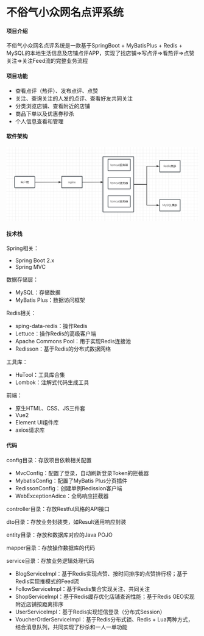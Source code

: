 # 不俗气小众网名点评系统

#### 项目介绍
不俗气小众网名点评系统是一款基于SpringBoot + MyBatisPlus + Redis + MySQL的本地生活信息及店铺点评APP，实现了找店铺=>写点评=>看热评=>点赞关注=>关注Feed流的完整业务流程

#### 项目功能
- 查看点评（热评）、发布点评、点赞
- 关注、查询关注的人发的点评、查看好友共同关注
- 分类浏览店铺、查看附近的店铺
- 商品下单以及优惠券秒杀
- 个人信息查看和管理

#### 软件架构
![输入图片说明](src/test/java/com/Qgchun/image.png)

#### 技术栈
Spring相关：
- Spring Boot 2.x
- Spring MVC

数据存储层：
- MySQL：存储数据
- MyBatis Plus：数据访问框架

Redis相关：
- sping-data-redis：操作Redis
- Lettuce：操作Redis的高级客户端
- Apache Commons Pool：用于实现Redis连接池
- Redisson：基于Redis的分布式数据网络

工具库：
- HuTool：工具库合集
- Lombok：注解式代码生成工具

前端：
- 原生HTML、CSS、JS三件套
- Vue2
- Element UI组件库
- axios请求库

#### 代码
config目录：存放项目依赖相关配置
- MvcConfig：配置了登录，自动刷新登录Token的拦截器
- MybatisConfig：配置了MyBatis Plus分页插件
- RedissonConfig：创建单例Redission客户端
- WebExceptionAdice：全局响应拦截器

controller目录：存放Restful风格的API接口

dto目录：存放业务封装类，如Result通用响应封装

entity目录：存放和数据库对应的Java POJO

mapper目录：存放操作数据库的代码

service目录：存放业务逻辑处理代码

- BlogServiceImpl：基于Redis实现点赞、按时间排序的点赞排行榜；基于Redis实现推模式的Feed流
- FollowServiceImpl：基于Redis集合实现关注、共同关注
- ShopServiceImpl：基于Redis缓存优化店铺查询性能；基于Redis GEO实现附近店铺按距离排序
- UserServiceImpl：基于Redis实现短信登录（分布式Session）
- VoucherOrderServiceImpl：基于Redis分布式锁、Redis + Lua两种方式，结合消息队列，共同实现了秒杀和一人一单功能
